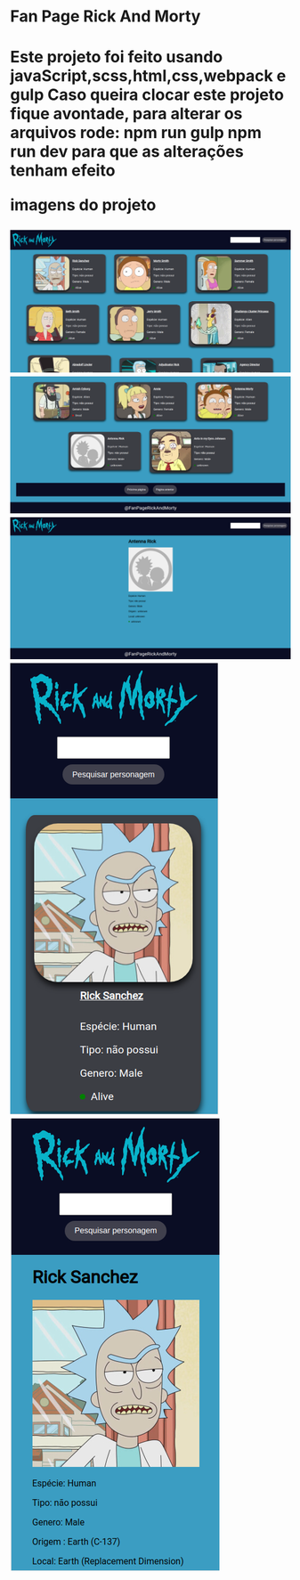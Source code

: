 <h1>Fan Page Rick And Morty<h1>
    

Este projeto foi feito usando javaScript,scss,html,css,webpack e gulp
Caso queira clocar este projeto fique avontade, para alterar os arquivos rode:
<b>npm run gulp</b> <b>npm run dev</b> para que as alterações tenham efeito


<p>imagens do projeto</p>

<div>
    <img src="images/pagina_principal.png"></img>
    <img src="images/pagina__principal.png"></img>
    <img src="images/pagina_do_personagem.png"></img>
    <img src="images/mobile.png"></img>
    <img src="images/mobile__2.png"></img>
</div>
